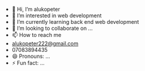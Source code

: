 - 👋 Hi, I’m alukopeter 
- 👀 I’m interested in web development
- 🌱 I’m currently learning back end web development
- 💞️ I’m looking to collaborate on ...
- 📫 How to reach me
- alukopeter222@gmail.com
- 07083894435
- 😄 Pronouns: ...
- ⚡ Fun fact: ...

<!---
alukopeter/alukopeter is a ✨ special ✨ repository because its `README.md` (this file) appears on your GitHub profile.
You can click the Preview link to take a look at your changes.
--->
